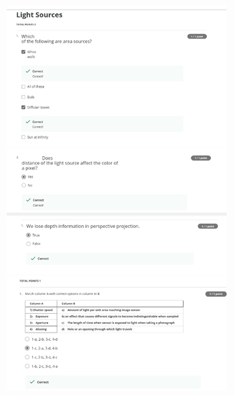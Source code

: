 ![1](https://github.com/AyaKhaledYousef/Computer-Vision-basics-Coursera/blob/main/Week%202/Images/1.png)
![1](https://github.com/AyaKhaledYousef/Computer-Vision-basics-Coursera/blob/main/Week%202/Images/2.png)
![1](https://github.com/AyaKhaledYousef/Computer-Vision-basics-Coursera/blob/main/Week%202/Images/3.png)
![1](https://github.com/AyaKhaledYousef/Computer-Vision-basics-Coursera/blob/main/Week%202/Images/5.png)
